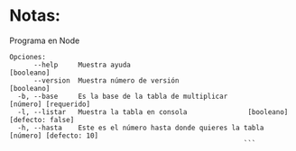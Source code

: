 # Notas:
Programa en Node

```
Opciones:
      --help     Muestra ayuda                                              [booleano]
      --version  Muestra número de versión                                  [booleano]
  -b, --base     Es la base de la tabla de multiplicar            [número] [requerido]
  -l, --listar   Muestra la tabla en consola               [booleano] [defecto: false]
  -h, --hasta    Este es el número hasta donde quieres la tabla [número] [defecto: 10]
                                                          ```
